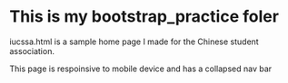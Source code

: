 <h1>This is my bootstrap_practice foler</h1>

<p>iucssa.html is a sample home page I made for the Chinese student association.</p>
<p>This page is respoinsive to mobile device and has a collapsed nav bar</p>
